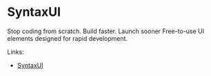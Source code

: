 # SyntaxUI

Stop coding from scratch. Build faster. Launch sooner Free-to-use UI elements designed for rapid development.

Links:

- [SyntaxUI](https://syntaxui.com)
